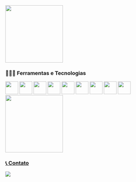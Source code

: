 <img height="180em" src="https://github-readme-stats.vercel.app/api?username=LucaasAndrade&show_icons=true&theme=dracula&include_all_commits=true&count_private=true"/>

### 🧑🏾‍💻​ Ferramentas e Tecnologias

<div>
          <img src="https://cdn.jsdelivr.net/gh/devicons/devicon/icons/html5/html5-original-wordmark.svg" width="40" height="40"/>
          <img src="https://cdn.jsdelivr.net/gh/devicons/devicon/icons/css3/css3-original-wordmark.svg" width="40" height="40"/>
          <img src="https://cdn.jsdelivr.net/gh/devicons/devicon/icons/javascript/javascript-original.svg" width="40" height="40"/>
          <img src="https://cdn.jsdelivr.net/gh/devicons/devicon/icons/csharp/csharp-original.svg" width="40" height="40"/>
          <img src="https://cdn.jsdelivr.net/gh/devicons/devicon/icons/python/python-original.svg" width="40" height="40" />
          <img src="https://cdn.jsdelivr.net/gh/devicons/devicon/icons/nodejs/nodejs-original-wordmark.svg" width="40" height="40"/>
          <img src="https://cdn.jsdelivr.net/gh/devicons/devicon/icons/react/react-original.svg" width="40" height="40"/>
          <img src="https://cdn.jsdelivr.net/gh/devicons/devicon/icons/git/git-plain.svg" width="40" height="40"/>
          <img src="https://cdn.jsdelivr.net/gh/devicons/devicon/icons/mysql/mysql-original-wordmark.svg" width="40" height="40"/>
          
</div>
          
<div>
          <a href="https://github.com/LucaasAndrade">
          <img height="180em" src="https://github-readme-stats.vercel.app/api/top-langs/?username=LucaasAndrade&layout=compact&langs_count=7&theme=dracula"/>
</div>

          
### 📞 Contato
          
<a href="https://instagram.com/hi_lucaas_" target="_blank"><img src="https://img.shields.io/badge/-Instagram-%23E4405F?style=for-the-badge&logo=instagram&logoColor=white" target="_blank"></a>

